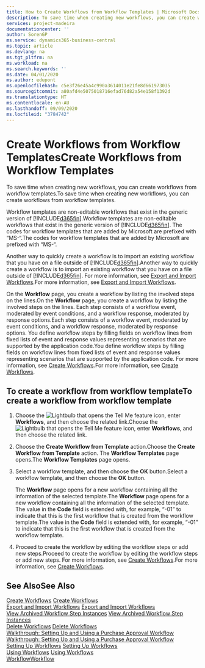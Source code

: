 ```yaml
---
title: How to Create Workflows from Workflow Templates | Microsoft Docs
description: To save time when creating new workflows, you can create workflows from workflow templates.
services: project-madeira
documentationcenter: ''
author: SorenGP
ms.service: dynamics365-business-central
ms.topic: article
ms.devlang: na
ms.tgt_pltfrm: na
ms.workload: na
ms.search.keywords: ''
ms.date: 04/01/2020
ms.author: edupont
ms.openlocfilehash: c5e3f26e45a4c990a3614011e21fe8d661973035
ms.sourcegitcommit: a80afd4e5075018716efad76d82a54e158f1392d
ms.translationtype: HT
ms.contentlocale: en-AU
ms.lasthandoff: 09/09/2020
ms.locfileid: "3784742"
---
```

# <a name="create-workflows-from-workflow-templates"></a><span data-ttu-id="f1ef9-103">Create Workflows from Workflow Templates</span><span class="sxs-lookup"><span data-stu-id="f1ef9-103">Create Workflows from Workflow Templates</span></span>
<span data-ttu-id="f1ef9-104">To save time when creating new workflows, you can create workflows from workflow templates.</span><span class="sxs-lookup"><span data-stu-id="f1ef9-104">To save time when creating new workflows, you can create workflows from workflow templates.</span></span>  

 <span data-ttu-id="f1ef9-105">Workflow templates are non-editable workflows that exist in the generic version of [!INCLUDE[d365fin](includes/d365fin_md.md)].</span><span class="sxs-lookup"><span data-stu-id="f1ef9-105">Workflow templates are non-editable workflows that exist in the generic version of [!INCLUDE[d365fin](includes/d365fin_md.md)].</span></span> <span data-ttu-id="f1ef9-106">The codes for workflow templates that are added by Microsoft are prefixed with “MS-“.</span><span class="sxs-lookup"><span data-stu-id="f1ef9-106">The codes for workflow templates that are added by Microsoft are prefixed with “MS-“.</span></span>  

 <span data-ttu-id="f1ef9-107">Another way to quickly create a workflow is to import an existing workflow that you have on a file outside of [!INCLUDE[d365fin](includes/d365fin_md.md)].</span><span class="sxs-lookup"><span data-stu-id="f1ef9-107">Another way to quickly create a workflow is to import an existing workflow that you have on a file outside of [!INCLUDE[d365fin](includes/d365fin_md.md)].</span></span> <span data-ttu-id="f1ef9-108">For more information, see [Export and Import Workflows](across-how-to-export-and-import-workflows.md).</span><span class="sxs-lookup"><span data-stu-id="f1ef9-108">For more information, see [Export and Import Workflows](across-how-to-export-and-import-workflows.md).</span></span>  

<span data-ttu-id="f1ef9-109">On the **Workflow** page, you create a workflow by listing the involved steps on the lines.</span><span class="sxs-lookup"><span data-stu-id="f1ef9-109">On the **Workflow** page, you create a workflow by listing the involved steps on the lines.</span></span> <span data-ttu-id="f1ef9-110">Each step consists of a workflow event, moderated by event conditions, and a workflow response, moderated by response options.</span><span class="sxs-lookup"><span data-stu-id="f1ef9-110">Each step consists of a workflow event, moderated by event conditions, and a workflow response, moderated by response options.</span></span> <span data-ttu-id="f1ef9-111">You define workflow steps by filling fields on workflow lines from fixed lists of event and response values representing scenarios that are supported by the application code.</span><span class="sxs-lookup"><span data-stu-id="f1ef9-111">You define workflow steps by filling fields on workflow lines from fixed lists of event and response values representing scenarios that are supported by the application code.</span></span> <span data-ttu-id="f1ef9-112">For more information, see [Create Workflows](across-how-to-create-workflows.md).</span><span class="sxs-lookup"><span data-stu-id="f1ef9-112">For more information, see [Create Workflows](across-how-to-create-workflows.md).</span></span>  

## <a name="to-create-a-workflow-from-workflow-template"></a><span data-ttu-id="f1ef9-113">To create a workflow from workflow template</span><span class="sxs-lookup"><span data-stu-id="f1ef9-113">To create a workflow from workflow template</span></span>  
1.  <span data-ttu-id="f1ef9-114">Choose the ![Lightbulb that opens the Tell Me feature](media/ui-search/search_small.png "Tell me what you want to do") icon, enter **Workflows**, and then choose the related link.</span><span class="sxs-lookup"><span data-stu-id="f1ef9-114">Choose the ![Lightbulb that opens the Tell Me feature](media/ui-search/search_small.png "Tell me what you want to do") icon, enter **Workflows**, and then choose the related link.</span></span>  
2.  <span data-ttu-id="f1ef9-115">Choose the **Create Workflow from Template** action.</span><span class="sxs-lookup"><span data-stu-id="f1ef9-115">Choose the **Create Workflow from Template** action.</span></span> <span data-ttu-id="f1ef9-116">The **Workflow Templates** page opens.</span><span class="sxs-lookup"><span data-stu-id="f1ef9-116">The **Workflow Templates** page opens.</span></span>  
3.  <span data-ttu-id="f1ef9-117">Select a workflow template, and then choose the **OK** button.</span><span class="sxs-lookup"><span data-stu-id="f1ef9-117">Select a workflow template, and then choose the **OK** button.</span></span>  

     <span data-ttu-id="f1ef9-118">The **Workflow** page opens for a new workflow containing all the information of the selected template.</span><span class="sxs-lookup"><span data-stu-id="f1ef9-118">The **Workflow** page opens for a new workflow containing all the information of the selected template.</span></span> <span data-ttu-id="f1ef9-119">The value in the **Code** field is extended with, for example, “-01” to indicate that this is the first workflow that is created from the workflow template.</span><span class="sxs-lookup"><span data-stu-id="f1ef9-119">The value in the **Code** field is extended with, for example, “-01” to indicate that this is the first workflow that is created from the workflow template.</span></span>  
4.  <span data-ttu-id="f1ef9-120">Proceed to create the workflow by editing the workflow steps or add new steps.</span><span class="sxs-lookup"><span data-stu-id="f1ef9-120">Proceed to create the workflow by editing the workflow steps or add new steps.</span></span> <span data-ttu-id="f1ef9-121">For more information, see [Create Workflows](across-how-to-create-workflows.md).</span><span class="sxs-lookup"><span data-stu-id="f1ef9-121">For more information, see [Create Workflows](across-how-to-create-workflows.md).</span></span>  

## <a name="see-also"></a><span data-ttu-id="f1ef9-122">See Also</span><span class="sxs-lookup"><span data-stu-id="f1ef9-122">See Also</span></span>  
 <span data-ttu-id="f1ef9-123">[Create Workflows](across-how-to-create-workflows.md) </span><span class="sxs-lookup"><span data-stu-id="f1ef9-123">[Create Workflows](across-how-to-create-workflows.md) </span></span>  
 <span data-ttu-id="f1ef9-124">[Export and Import Workflows](across-how-to-export-and-import-workflows.md) </span><span class="sxs-lookup"><span data-stu-id="f1ef9-124">[Export and Import Workflows](across-how-to-export-and-import-workflows.md) </span></span>  
 <span data-ttu-id="f1ef9-125">[View Archived Workflow Step Instances](across-how-to-view-archived-workflow-step-instances.md) </span><span class="sxs-lookup"><span data-stu-id="f1ef9-125">[View Archived Workflow Step Instances](across-how-to-view-archived-workflow-step-instances.md) </span></span>  
 <span data-ttu-id="f1ef9-126">[Delete Workflows](across-how-to-delete-workflows.md) </span><span class="sxs-lookup"><span data-stu-id="f1ef9-126">[Delete Workflows](across-how-to-delete-workflows.md) </span></span>  
 <span data-ttu-id="f1ef9-127">[Walkthrough: Setting Up and Using a Purchase Approval Workflow](walkthrough-setting-up-and-using-a-purchase-approval-workflow.md) </span><span class="sxs-lookup"><span data-stu-id="f1ef9-127">[Walkthrough: Setting Up and Using a Purchase Approval Workflow](walkthrough-setting-up-and-using-a-purchase-approval-workflow.md) </span></span>  
 <span data-ttu-id="f1ef9-128">[Setting Up Workflows](across-set-up-workflows.md) </span><span class="sxs-lookup"><span data-stu-id="f1ef9-128">[Setting Up Workflows](across-set-up-workflows.md) </span></span>  
 <span data-ttu-id="f1ef9-129">[Using Workflows](across-use-workflows.md) </span><span class="sxs-lookup"><span data-stu-id="f1ef9-129">[Using Workflows](across-use-workflows.md) </span></span>  
 [<span data-ttu-id="f1ef9-130">Workflow</span><span class="sxs-lookup"><span data-stu-id="f1ef9-130">Workflow</span></span>](across-workflow.md)   
